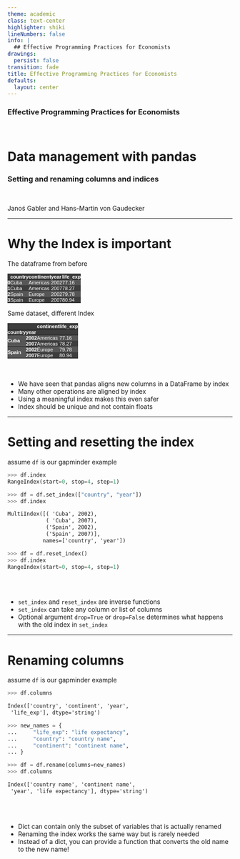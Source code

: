 ```yaml
---
theme: academic
class: text-center
highlighter: shiki
lineNumbers: false
info: |
  ## Effective Programming Practices for Economists
drawings:
  persist: false
transition: fade
title: Effective Programming Practices for Economists
defaults:
  layout: center
---
```


### Effective Programming Practices for Economists

<br>

# Data management with pandas

### Setting and renaming columns and indices

<br>


Janoś Gabler and Hans-Martin von Gaudecker

---

# Why the Index is important

<div class="grid grid-cols-2 gap-4">
<div>

The dataframe from before

<style type="text/css">
#T_c57f6   {
  margin: 0;
  font-family: "Helvetica", "Helvetica", sans-serif;
  border-collapse: collapse;
  border: none;
  font-size: 80%;
  color: #fff;
}
#T_c57f6 thead {
  background-color: #3d3d3d;
}
#T_c57f6 tbody tr:nth-child(even) {
  background-color: #3d3d3d;
}
#T_c57f6 tbody tr:nth-child(odd) {
  background-color: #565656;
}
#T_c57f6 td {
  padding: 0em;
}
#T_c57f6 th {
  font-weight: bold;
  text-align: left;
  padding: 0em;
}
#T_c57f6 caption {
  caption-side: bottom;
}
</style>
<table id="T_c57f6">
  <thead>
    <tr>
      <th class="blank level0" >&nbsp;</th>
      <th id="T_c57f6_level0_col0" class="col_heading level0 col0" >country</th>
      <th id="T_c57f6_level0_col1" class="col_heading level0 col1" >continent</th>
      <th id="T_c57f6_level0_col2" class="col_heading level0 col2" >year</th>
      <th id="T_c57f6_level0_col3" class="col_heading level0 col3" >life_exp</th>
    </tr>
  </thead>
  <tbody>
    <tr>
      <th id="T_c57f6_level0_row0" class="row_heading level0 row0" >0</th>
      <td id="T_c57f6_row0_col0" class="data row0 col0" >Cuba</td>
      <td id="T_c57f6_row0_col1" class="data row0 col1" >Americas</td>
      <td id="T_c57f6_row0_col2" class="data row0 col2" >2002</td>
      <td id="T_c57f6_row0_col3" class="data row0 col3" >77.16</td>
    </tr>
    <tr>
      <th id="T_c57f6_level0_row1" class="row_heading level0 row1" >1</th>
      <td id="T_c57f6_row1_col0" class="data row1 col0" >Cuba</td>
      <td id="T_c57f6_row1_col1" class="data row1 col1" >Americas</td>
      <td id="T_c57f6_row1_col2" class="data row1 col2" >2007</td>
      <td id="T_c57f6_row1_col3" class="data row1 col3" >78.27</td>
    </tr>
    <tr>
      <th id="T_c57f6_level0_row2" class="row_heading level0 row2" >2</th>
      <td id="T_c57f6_row2_col0" class="data row2 col0" >Spain</td>
      <td id="T_c57f6_row2_col1" class="data row2 col1" >Europe</td>
      <td id="T_c57f6_row2_col2" class="data row2 col2" >2002</td>
      <td id="T_c57f6_row2_col3" class="data row2 col3" >79.78</td>
    </tr>
    <tr>
      <th id="T_c57f6_level0_row3" class="row_heading level0 row3" >3</th>
      <td id="T_c57f6_row3_col0" class="data row3 col0" >Spain</td>
      <td id="T_c57f6_row3_col1" class="data row3 col1" >Europe</td>
      <td id="T_c57f6_row3_col2" class="data row3 col2" >2007</td>
      <td id="T_c57f6_row3_col3" class="data row3 col3" >80.94</td>
    </tr>
  </tbody>
</table>


Same dataset, different Index

<style type="text/css">
#T_0f54e   {
  margin: 0;
  font-family: "Helvetica", "Helvetica", sans-serif;
  border-collapse: collapse;
  border: none;
  font-size: 80%;
  color: #fff;
}
#T_0f54e thead {
  background-color: #3d3d3d;
}
#T_0f54e tbody tr:nth-child(even) {
  background-color: #3d3d3d;
}
#T_0f54e tbody tr:nth-child(odd) {
  background-color: #565656;
}
#T_0f54e td {
  padding: 0em;
}
#T_0f54e th {
  font-weight: bold;
  text-align: left;
  padding: 0em;
}
#T_0f54e caption {
  caption-side: bottom;
}
</style>
<table id="T_0f54e">
  <thead>
    <tr>
      <th class="blank" >&nbsp;</th>
      <th class="blank level0" >&nbsp;</th>
      <th id="T_0f54e_level0_col0" class="col_heading level0 col0" >continent</th>
      <th id="T_0f54e_level0_col1" class="col_heading level0 col1" >life_exp</th>
    </tr>
    <tr>
      <th class="index_name level0" >country</th>
      <th class="index_name level1" >year</th>
      <th class="blank col0" >&nbsp;</th>
      <th class="blank col1" >&nbsp;</th>
    </tr>
  </thead>
  <tbody>
    <tr>
      <th id="T_0f54e_level0_row0" class="row_heading level0 row0" rowspan="2">Cuba</th>
      <th id="T_0f54e_level1_row0" class="row_heading level1 row0" >2002</th>
      <td id="T_0f54e_row0_col0" class="data row0 col0" >Americas</td>
      <td id="T_0f54e_row0_col1" class="data row0 col1" >77.16</td>
    </tr>
    <tr>
      <th id="T_0f54e_level1_row1" class="row_heading level1 row1" >2007</th>
      <td id="T_0f54e_row1_col0" class="data row1 col0" >Americas</td>
      <td id="T_0f54e_row1_col1" class="data row1 col1" >78.27</td>
    </tr>
    <tr>
      <th id="T_0f54e_level0_row2" class="row_heading level0 row2" rowspan="2">Spain</th>
      <th id="T_0f54e_level1_row2" class="row_heading level1 row2" >2002</th>
      <td id="T_0f54e_row2_col0" class="data row2 col0" >Europe</td>
      <td id="T_0f54e_row2_col1" class="data row2 col1" >79.78</td>
    </tr>
    <tr>
      <th id="T_0f54e_level1_row3" class="row_heading level1 row3" >2007</th>
      <td id="T_0f54e_row3_col0" class="data row3 col0" >Europe</td>
      <td id="T_0f54e_row3_col1" class="data row3 col1" >80.94</td>
    </tr>
  </tbody>
</table>




</div>
<div>

<br/>
<br/>

- We have seen that pandas aligns new columns in a DataFrame by index
- Many other operations are aligned by index
- Using a meaningful index makes this even safer
- Index should be unique and not contain floats


</div>
</div>

---

# Setting and resetting the index


<div class="grid grid-cols-2 gap-4">
<div>

assume `df` is our gapminder example

```python
>>> df.index
RangeIndex(start=0, stop=4, step=1)

>>> df = df.set_index(["country", "year"])
>>> df.index
```
```txt
MultiIndex([( 'Cuba', 2002),
            ( 'Cuba', 2007),
            ('Spain', 2002),
            ('Spain', 2007)],
           names=['country', 'year'])
```
```python
>>> df = df.reset_index()
>>> df.index
RangeIndex(start=0, stop=4, step=1)
```


</div>
<div>

<br/>
<br/>

- `set_index` and `reset_index` are inverse functions
- `set_index` can take any column or list of columns
- Optional argument `drop=True` or `drop=False` determines what happens with the old index in `set_index`

</div>
</div>

---

# Renaming columns

<div class="flex gap-8">
<div>

assume `df` is our gapminder example

```python
>>> df.columns
```
```txt
Index(['country', 'continent', 'year',
 'life_exp'], dtype='string')
```

```python
>>> new_names = {
...     "life_exp": "life expectancy",
...     "country": "country name",
...     "continent": "continent name",
... }

>>> df = df.rename(columns=new_names)
>>> df.columns
```
```txt
Index(['country name', 'continent name',
 'year', 'life expectancy'], dtype='string')
```


</div>
<div>

<br/>
<br/>


- Dict can contain only the subset of variables that is actually renamed
- Renaming the index works the same way but is rarely needed
- Instead of a dict, you can provide a function that converts the old name to the new name!


</div>
</div>
